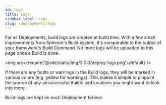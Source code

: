 ```yaml
---
id: logs
title: Logs
sidebar_label: Logs
slug: /deployments/logs
---
```


For all Deployments, build logs are created at build time. With a few small improvements from Spheron's Build system, it's comparable to the output of your framework's Build Command. No more logs will be uploaded to this page once a Build is done.

<img src={require('@site/static/img/3.0.0/deploy-logs.png').default} />

If there are any faults or warnings in the Build logs, they will be marked in various colors (e.g. yellow for warnings). This makes it simple to pinpoint the source of any unsuccessful Builds and locations you might want to look into more.

Build logs are kept on each Deployment forever.

